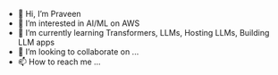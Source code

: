 - 👋 Hi, I’m Praveen
- 👀 I’m interested in AI/ML on AWS
- 🌱 I’m currently learning Transformers, LLMs, Hosting LLMs, Building LLM apps
- 💞️ I’m looking to collaborate on ...
- 📫 How to reach me ...

<!---
pchamart/pchamart is a ✨ special ✨ repository because its `README.md` (this file) appears on your GitHub profile.
You can click the Preview link to take a look at your changes.
--->

